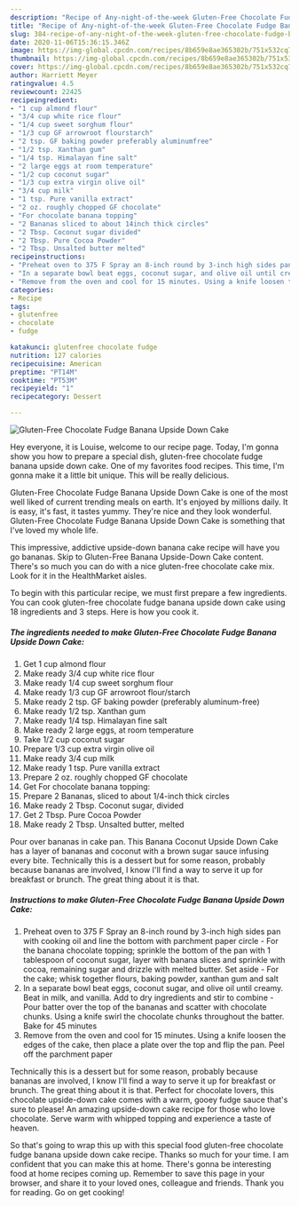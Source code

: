 ```yaml
---
description: "Recipe of Any-night-of-the-week Gluten-Free Chocolate Fudge Banana Upside Down Cake"
title: "Recipe of Any-night-of-the-week Gluten-Free Chocolate Fudge Banana Upside Down Cake"
slug: 384-recipe-of-any-night-of-the-week-gluten-free-chocolate-fudge-banana-upside-down-cake
date: 2020-11-06T15:36:15.346Z
image: https://img-global.cpcdn.com/recipes/8b659e8ae365302b/751x532cq70/gluten-free-chocolate-fudge-banana-upside-down-cake-recipe-main-photo.jpg
thumbnail: https://img-global.cpcdn.com/recipes/8b659e8ae365302b/751x532cq70/gluten-free-chocolate-fudge-banana-upside-down-cake-recipe-main-photo.jpg
cover: https://img-global.cpcdn.com/recipes/8b659e8ae365302b/751x532cq70/gluten-free-chocolate-fudge-banana-upside-down-cake-recipe-main-photo.jpg
author: Harriett Meyer
ratingvalue: 4.5
reviewcount: 22425
recipeingredient:
- "1 cup almond flour"
- "3/4 cup white rice flour"
- "1/4 cup sweet sorghum flour"
- "1/3 cup GF arrowroot flourstarch"
- "2 tsp. GF baking powder preferably aluminumfree"
- "1/2 tsp. Xanthan gum"
- "1/4 tsp. Himalayan fine salt"
- "2 large eggs at room temperature"
- "1/2 cup coconut sugar"
- "1/3 cup extra virgin olive oil"
- "3/4 cup milk"
- "1 tsp. Pure vanilla extract"
- "2 oz. roughly chopped GF chocolate"
- "For chocolate banana topping"
- "2 Bananas sliced to about 14inch thick circles"
- "2 Tbsp. Coconut sugar divided"
- "2 Tbsp. Pure Cocoa Powder"
- "2 Tbsp. Unsalted butter melted"
recipeinstructions:
- "Preheat oven to 375 F Spray an 8-inch round by 3-inch high sides pan with cooking oil and line the bottom with parchment paper circle For the banana chocolate topping; sprinkle the bottom of the pan with 1 tablespoon of coconut sugar, layer with banana slices and sprinkle with cocoa, remaining sugar and drizzle with melted butter. Set aside For the cake; whisk together flours, baking powder, xanthan gum and salt"
- "In a separate bowl beat eggs, coconut sugar, and olive oil until creamy. Beat in milk, and vanilla. Add to dry ingredients and stir to combine Pour batter over the top of the bananas and scatter with chocolate chunks. Using a knife swirl the chocolate chunks throughout the batter. Bake for 45 minutes"
- "Remove from the oven and cool for 15 minutes. Using a knife loosen the edges of the cake, then place a plate over the top and flip the pan. Peel off the parchment paper"
categories:
- Recipe
tags:
- glutenfree
- chocolate
- fudge

katakunci: glutenfree chocolate fudge 
nutrition: 127 calories
recipecuisine: American
preptime: "PT14M"
cooktime: "PT53M"
recipeyield: "1"
recipecategory: Dessert

---
```



![Gluten-Free Chocolate Fudge Banana Upside Down Cake](https://img-global.cpcdn.com/recipes/8b659e8ae365302b/751x532cq70/gluten-free-chocolate-fudge-banana-upside-down-cake-recipe-main-photo.jpg)

Hey everyone, it is Louise, welcome to our recipe page. Today, I'm gonna show you how to prepare a special dish, gluten-free chocolate fudge banana upside down cake. One of my favorites food recipes. This time, I'm gonna make it a little bit unique. This will be really delicious.

Gluten-Free Chocolate Fudge Banana Upside Down Cake is one of the most well liked of current trending meals on earth. It's enjoyed by millions daily. It is easy, it's fast, it tastes yummy. They're nice and they look wonderful. Gluten-Free Chocolate Fudge Banana Upside Down Cake is something that I've loved my whole life.

This impressive, addictive upside-down banana cake recipe will have you go bananas. Skip to Gluten-Free Banana Upside-Down Cake content. There&#39;s so much you can do with a nice gluten-free chocolate cake mix. Look for it in the HealthMarket aisles.


To begin with this particular recipe, we must first prepare a few ingredients. You can cook gluten-free chocolate fudge banana upside down cake using 18 ingredients and 3 steps. Here is how you cook it.

<!--inarticleads1-->

##### The ingredients needed to make Gluten-Free Chocolate Fudge Banana Upside Down Cake:

1. Get 1 cup almond flour
1. Make ready 3/4 cup white rice flour
1. Make ready 1/4 cup sweet sorghum flour
1. Make ready 1/3 cup GF arrowroot flour/starch
1. Make ready 2 tsp. GF baking powder (preferably aluminum-free)
1. Make ready 1/2 tsp. Xanthan gum
1. Make ready 1/4 tsp. Himalayan fine salt
1. Make ready 2 large eggs, at room temperature
1. Take 1/2 cup coconut sugar
1. Prepare 1/3 cup extra virgin olive oil
1. Make ready 3/4 cup milk
1. Make ready 1 tsp. Pure vanilla extract
1. Prepare 2 oz. roughly chopped GF chocolate
1. Get For chocolate banana topping:
1. Prepare 2 Bananas, sliced to about 1/4-inch thick circles
1. Make ready 2 Tbsp. Coconut sugar, divided
1. Get 2 Tbsp. Pure Cocoa Powder
1. Make ready 2 Tbsp. Unsalted butter, melted


Pour over bananas in cake pan. This Banana Coconut Upside Down Cake has a layer of bananas and coconut with a brown sugar sauce infusing every bite. Technically this is a dessert but for some reason, probably because bananas are involved, I know I&#39;ll find a way to serve it up for breakfast or brunch. The great thing about it is that. 

<!--inarticleads2-->

##### Instructions to make Gluten-Free Chocolate Fudge Banana Upside Down Cake:

1. Preheat oven to 375 F Spray an 8-inch round by 3-inch high sides pan with cooking oil and line the bottom with parchment paper circle - For the banana chocolate topping; sprinkle the bottom of the pan with 1 tablespoon of coconut sugar, layer with banana slices and sprinkle with cocoa, remaining sugar and drizzle with melted butter. Set aside - For the cake; whisk together flours, baking powder, xanthan gum and salt
1. In a separate bowl beat eggs, coconut sugar, and olive oil until creamy. Beat in milk, and vanilla. Add to dry ingredients and stir to combine - Pour batter over the top of the bananas and scatter with chocolate chunks. Using a knife swirl the chocolate chunks throughout the batter. Bake for 45 minutes
1. Remove from the oven and cool for 15 minutes. Using a knife loosen the edges of the cake, then place a plate over the top and flip the pan. Peel off the parchment paper


Technically this is a dessert but for some reason, probably because bananas are involved, I know I&#39;ll find a way to serve it up for breakfast or brunch. The great thing about it is that. Perfect for chocolate lovers, this chocolate upside-down cake comes with a warm, gooey fudge sauce that&#39;s sure to please! An amazing upside-down cake recipe for those who love chocolate. Serve warm with whipped topping and experience a taste of heaven. 

So that's going to wrap this up with this special food gluten-free chocolate fudge banana upside down cake recipe. Thanks so much for your time. I am confident that you can make this at home. There's gonna be interesting food at home recipes coming up. Remember to save this page in your browser, and share it to your loved ones, colleague and friends. Thank you for reading. Go on get cooking!
